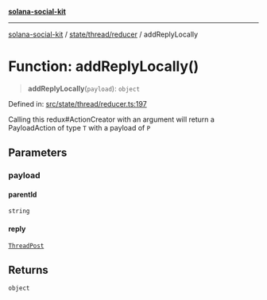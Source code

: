 [**solana-social-kit**](../../../../README.md)

***

[solana-social-kit](../../../../README.md) / [state/thread/reducer](../README.md) / addReplyLocally

# Function: addReplyLocally()

> **addReplyLocally**(`payload`): `object`

Defined in: [src/state/thread/reducer.ts:197](https://github.com/SendArcade/solana-social-starter/blob/03568260ca96ed63f77049843c721de1cb011893/src/state/thread/reducer.ts#L197)

Calling this redux#ActionCreator with an argument will
return a PayloadAction of type `T` with a payload of `P`

## Parameters

### payload

#### parentId

`string`

#### reply

[`ThreadPost`](../../../../components/thread/thread.types/interfaces/ThreadPost.md)

## Returns

`object`
